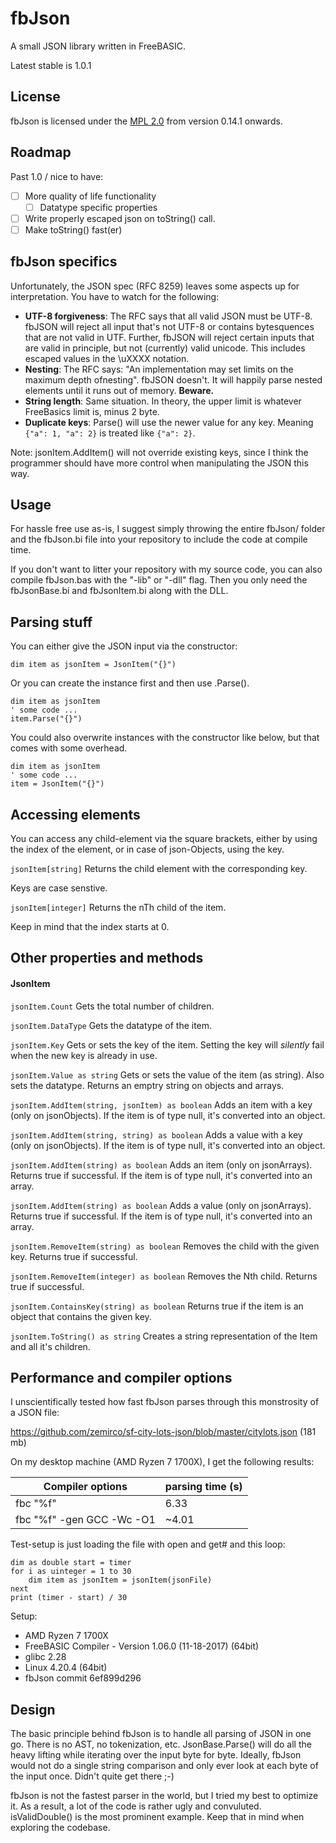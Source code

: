 # fbJson

A small JSON library written in FreeBASIC.

Latest stable is 1.0.1

## License

fbJson is licensed under the [MPL 2.0](https://www.mozilla.org/en-US/MPL/2.0/) from version 0.14.1 onwards.

## Roadmap

Past 1.0 / nice to have:

* [ ] More quality of life functionality
	* [ ] Datatype specific properties
* [ ] Write properly escaped json on toString() call.
* [ ] Make toString() fast(er)

## fbJson specifics

Unfortunately, the JSON spec (RFC 8259) leaves some aspects up for interpretation. You have to watch for the following:

* **UTF-8 forgiveness**: The RFC says that all valid JSON must be UTF-8. fbJSON will reject all input that's not UTF-8 or contains
 bytesquences that are not valid in UTF. Further, fbJSON will reject certain inputs that are valid in principle, but not (currently) valid
 unicode. This includes escaped values in the \uXXXX notation.
* **Nesting**: The RFC says: "An implementation may set limits on the maximum depth ofnesting". fbJSON doesn't. It will happily
 parse nested elements until it runs out of memory. **Beware.**
* **String length**: Same situation. In theory, the upper limit is whatever FreeBasics limit is, minus 2 byte.
* **Duplicate keys**: Parse() will use the newer value for any key. Meaning ```{"a": 1, "a": 2}``` is treated like ```{"a": 2}```.

Note: jsonItem.AddItem() will not override existing keys, since I think the programmer should have more control when
manipulating the JSON this way.

## Usage

For hassle free use as-is, I suggest simply throwing the entire fbJson/ folder and the fbJson.bi file into your
repository to include the code at compile time. 

If you don't want to litter your repository with my source code, you can also compile fbJson.bas with the "-lib" or "-dll" 
flag. Then you only need the fbJsonBase.bi and fbJsonItem.bi along with the DLL.


## Parsing stuff

You can either give the JSON input via the constructor:

```
dim item as jsonItem = JsonItem("{}")
```

Or you can create the instance first and then use .Parse().

```
dim item as jsonItem
' some code ...
item.Parse("{}")
```

You could also overwrite instances with the constructor like below, but that comes with some overhead.

```
dim item as jsonItem
' some code ...
item = JsonItem("{}")
```

## Accessing elements

You can access any child-element via the square brackets, either by using the index of the element,
or in case of json-Objects, using the key.

`jsonItem[string]` 
Returns the child element with the corresponding key. 

Keys are case senstive.

`jsonItem[integer]` 
Returns the nTh child of the item.

Keep in mind that the index starts at 0.

## Other properties and methods

#### JsonItem

`jsonItem.Count` 
Gets the total number of children.

`jsonItem.DataType` 
Gets the datatype of the item.

`jsonItem.Key`
Gets or sets the key of the item. Setting the key will _silently_ fail when the new key is already in use. 

`jsonItem.Value as string` 
Gets or sets the value of the item (as string). Also sets the datatype. Returns an emptry string on objects and arrays.

`jsonItem.AddItem(string, jsonItem) as boolean` 
Adds an item with a key (only on jsonObjects).
If the item is of type null, it's converted into an object.

`jsonItem.AddItem(string, string) as boolean` 
Adds a value with a key (only on jsonObjects).
If the item is of type null, it's converted into an object.

`jsonItem.AddItem(string) as boolean` 
Adds an item (only on jsonArrays). Returns true if successful.
If the item is of type null, it's converted into an array.

`jsonItem.AddItem(string) as boolean` 
Adds a value (only on jsonArrays). Returns true if successful.
If the item is of type null, it's converted into an array.


`jsonItem.RemoveItem(string) as boolean` 
Removes the child with the given key. Returns true if successful.

`jsonItem.RemoveItem(integer) as boolean` 
Removes the Nth child. Returns true if successful.

`jsonItem.ContainsKey(string) as boolean` 
Returns true if the item is an object that contains the given key.

`jsonItem.ToString() as string` 
Creates a string representation of the Item and all it's children.

## Performance and compiler options

I unscientifically tested how fast fbJson parses through this monstrosity of a JSON file:

https://github.com/zemirco/sf-city-lots-json/blob/master/citylots.json (181 mb)

On my desktop machine (AMD Ryzen 7 1700X), I get the following results:

| Compiler options  | parsing time (s) |
| ------------- | ------------- |
| fbc "%f"  | 6.33  |
| fbc "%f" -gen GCC -Wc -O1 | ~4.01  |

Test-setup is just loading the file with open and get# and this loop:

```
dim as double start = timer
for i as uinteger = 1 to 30
	dim item as jsonItem = jsonItem(jsonFile)
next
print (timer - start) / 30
```

Setup:

* AMD Ryzen 7 1700X 
* FreeBASIC Compiler - Version 1.06.0 (11-18-2017) (64bit)
* glibc 2.28
* Linux 4.20.4 (64bit)
* fbJson commit 6ef899d296

## Design

The basic principle behind fbJson is to handle all parsing of JSON in one go. There is no AST, no tokenization, etc. 
JsonBase.Parse() will do all the heavy lifting while iterating over the input byte for byte. Ideally, fbJson would not
do a single string comparison and only ever look at each byte of the input once. Didn't quite get there ;-)

fbJson is not the fastest parser in the world, but I tried my best to optimize it. As a result, a lot of the code
is rather ugly and convuluted. isValidDouble() is the most prominent example. Keep that in mind when exploring the codebase.
